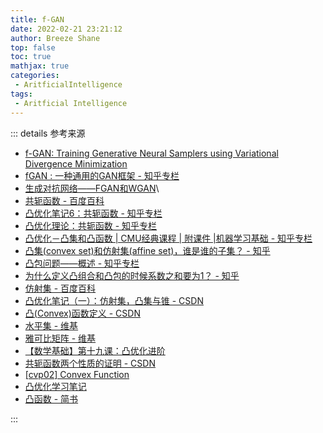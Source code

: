 ```yaml
---
title: f-GAN
date: 2022-02-21 23:21:12
author: Breeze Shane
top: false
toc: true
mathjax: true
categories: 
 - AritficialIntelligence
tags: 
 - Aritficial Intelligence
---
```

::: details 参考来源

 - [f-GAN: Training Generative Neural Samplers using Variational Divergence Minimization](https://arxiv.org/abs/1606.00709)
 - [fGAN : 一种通用的GAN框架 - 知乎专栏](https://zhuanlan.zhihu.com/p/54909858)
 - [生成对抗网络——FGAN和WGAN](https://alberthg.github.io/2018/05/13/wgan/)\
 - [共轭函数 - 百度百科](https://baike.baidu.com/item/%E5%85%B1%E8%BD%AD%E5%87%BD%E6%95%B0/12576746)
 - [凸优化笔记6：共轭函数 - 知乎专栏](https://zhuanlan.zhihu.com/p/131601201)
 - [凸优化理论：共轭函数 - 知乎专栏](https://zhuanlan.zhihu.com/p/265522736)
 - [凸优化－凸集和凸函数 | CMU经典课程 | 附课件 |机器学习基础 - 知乎专栏](https://zhuanlan.zhihu.com/p/35654834)
 - [凸集(convex set)和仿射集(affine set)，谁是谁的子集？ - 知乎](https://www.zhihu.com/question/22799760)
 - [凸包问题——概述 - 知乎专栏](https://zhuanlan.zhihu.com/p/158043191)
 - [为什么定义凸组合和凸包的时候系数之和要为1？ - 知乎](https://www.zhihu.com/question/434605916/answer/1624800523)
 - [仿射集 - 百度百科](https://baike.baidu.com/item/%E4%BB%BF%E5%B0%84%E9%9B%86/18999655)
 - [凸优化笔记（一）：仿射集，凸集与锥 - CSDN](https://blog.csdn.net/xierhacker/article/details/61415747)
 - [凸(Convex)函数定义 - CSDN](https://blog.csdn.net/rtygbwwwerr/article/details/78891506)
 - [水平集 - 维基](https://zh.wikipedia.org/wiki/%E6%B0%B4%E5%B9%B3%E9%9B%86)
 - [雅可比矩阵 - 维基](https://zh.wikipedia.org/wiki/%E9%9B%85%E5%8F%AF%E6%AF%94%E7%9F%A9%E9%98%B5#%E9%9B%85%E5%8F%AF%E6%AF%94%E8%A1%8C%E5%88%97%E5%BC%8F)
 - [【数学基础】第十九课：凸优化进阶](http://shichaoxin.com/2021/04/11/%E6%95%B0%E5%AD%A6%E5%9F%BA%E7%A1%80-%E7%AC%AC%E5%8D%81%E4%B9%9D%E8%AF%BE-%E5%87%B8%E4%BC%98%E5%8C%96%E8%BF%9B%E9%98%B6/)
 - [共轭函数两个性质的证明 - CSDN](https://blog.csdn.net/weixin_42258608/article/details/87610618)
 - [[cvp02] Convex Function](https://louisyzk.github.io/notes/2019/11/25/CVP02-Convex-Function)
 - [凸优化学习笔记](https://msgsxj.cn/2018/02/23/%E5%87%B8%E4%BC%98%E5%8C%96%E5%AD%A6%E4%B9%A0%E7%AC%94%E8%AE%B0/)
 - [凸函数 - 简书](https://www.jianshu.com/p/0dcf58715b2b)

:::
